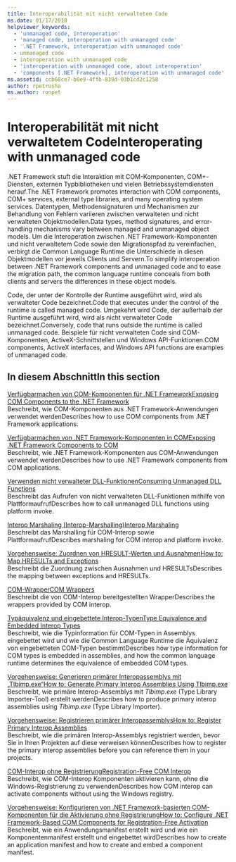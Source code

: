 ```yaml
---
title: Interoperabilität mit nicht verwaltetem Code
ms.date: 01/17/2018
helpviewer_keywords:
  - 'unmanaged code, interoperation'
  - 'managed code, interoperation with unmanaged code'
  - '.NET Framework, interoperation with unmanaged code'
  - unmanaged code
  - interoperation with unmanaged code
  - 'interoperation with unmanaged code, about interoperation'
  - 'components [.NET Framework], interoperation with unmanaged code'
ms.assetid: ccb68ce7-b0e9-4ffb-839d-03b1cd2c1258
author: rpetrusha
ms.author: ronpet
---
```

# <a name="interoperating-with-unmanaged-code"></a><span data-ttu-id="d0882-102">Interoperabilität mit nicht verwaltetem Code</span><span class="sxs-lookup"><span data-stu-id="d0882-102">Interoperating with unmanaged code</span></span>

<span data-ttu-id="d0882-103">.NET Framework stuft die Interaktion mit COM-Komponenten, COM+-Diensten, externen Typbibliotheken und vielen Betriebssystemdiensten herauf.</span><span class="sxs-lookup"><span data-stu-id="d0882-103">The .NET Framework promotes interaction with COM components, COM+ services, external type libraries, and many operating system services.</span></span> <span data-ttu-id="d0882-104">Datentypen, Methodensignaturen und Mechanismen zur Behandlung von Fehlern variieren zwischen verwalteten und nicht verwalteten Objektmodellen.</span><span class="sxs-lookup"><span data-stu-id="d0882-104">Data types, method signatures, and error-handling mechanisms vary between managed and unmanaged object models.</span></span> <span data-ttu-id="d0882-105">Um die Interoperation zwischen .NET Framework-Komponenten und nicht verwaltetem Code sowie den Migrationspfad zu vereinfachen, verbirgt die Common Language Runtime die Unterschiede in diesen Objektmodellen vor jeweils Clients und Servern.</span><span class="sxs-lookup"><span data-stu-id="d0882-105">To simplify interoperation between .NET Framework components and unmanaged code and to ease the migration path, the common language runtime conceals from both clients and servers the differences in these object models.</span></span>

<span data-ttu-id="d0882-106">Code, der unter der Kontrolle der Runtime ausgeführt wird, wird als verwalteter Code bezeichnet.</span><span class="sxs-lookup"><span data-stu-id="d0882-106">Code that executes under the control of the runtime is called managed code.</span></span> <span data-ttu-id="d0882-107">Umgekehrt wird Code, der außerhalb der Runtime ausgeführt wird, wird als nicht verwalteter Code bezeichnet.</span><span class="sxs-lookup"><span data-stu-id="d0882-107">Conversely, code that runs outside the runtime is called unmanaged code.</span></span> <span data-ttu-id="d0882-108">Beispiele für nicht verwalteten Code sind COM-Komponenten, ActiveX-Schnittstellen und Windows API-Funktionen.</span><span class="sxs-lookup"><span data-stu-id="d0882-108">COM components, ActiveX interfaces, and Windows API functions are examples of unmanaged code.</span></span>

## <a name="in-this-section"></a><span data-ttu-id="d0882-109">In diesem Abschnitt</span><span class="sxs-lookup"><span data-stu-id="d0882-109">In this section</span></span>

[<span data-ttu-id="d0882-110">Verfügbarmachen von COM-Komponenten für .NET Framework</span><span class="sxs-lookup"><span data-stu-id="d0882-110">Exposing COM Components to the .NET Framework</span></span>](exposing-com-components.md)  
<span data-ttu-id="d0882-111">Beschreibt, wie COM-Komponenten aus .NET Framework-Anwendungen verwendet werden</span><span class="sxs-lookup"><span data-stu-id="d0882-111">Describes how to use COM components from .NET Framework applications.</span></span>

[<span data-ttu-id="d0882-112">Verfügbarmachen von .NET Framework-Komponenten in COM</span><span class="sxs-lookup"><span data-stu-id="d0882-112">Exposing .NET Framework Components to COM</span></span>](exposing-dotnet-components-to-com.md)  
<span data-ttu-id="d0882-113">Beschreibt, wie .NET Framework-Komponenten aus COM-Anwendungen verwendet werden</span><span class="sxs-lookup"><span data-stu-id="d0882-113">Describes how to use .NET Framework components from COM applications.</span></span>

[<span data-ttu-id="d0882-114">Verwenden nicht verwalteter DLL-Funktionen</span><span class="sxs-lookup"><span data-stu-id="d0882-114">Consuming Unmanaged DLL Functions</span></span>](consuming-unmanaged-dll-functions.md)  
<span data-ttu-id="d0882-115">Beschreibt das Aufrufen von nicht verwalteten DLL-Funktionen mithilfe von Plattformaufruf</span><span class="sxs-lookup"><span data-stu-id="d0882-115">Describes how to call unmanaged DLL functions using platform invoke.</span></span>

[<span data-ttu-id="d0882-116">Interop Marshaling (Interop-Marshalling)</span><span class="sxs-lookup"><span data-stu-id="d0882-116">Interop Marshaling</span></span>](interop-marshaling.md)  
<span data-ttu-id="d0882-117">Beschreibt das Marshalling für COM-Interop sowie Plattformaufruf</span><span class="sxs-lookup"><span data-stu-id="d0882-117">Describes marshaling for COM interop and platform invoke.</span></span>

[<span data-ttu-id="d0882-118">Vorgehensweise: Zuordnen von HRESULT-Werten und Ausnahmen</span><span class="sxs-lookup"><span data-stu-id="d0882-118">How to: Map HRESULTs and Exceptions</span></span>](how-to-map-hresults-and-exceptions.md)  
<span data-ttu-id="d0882-119">Beschreibt die Zuordnung zwischen Ausnahmen und HRESULTs</span><span class="sxs-lookup"><span data-stu-id="d0882-119">Describes the mapping between exceptions and HRESULTs.</span></span>

[<span data-ttu-id="d0882-120">COM-Wrapper</span><span class="sxs-lookup"><span data-stu-id="d0882-120">COM Wrappers</span></span>](com-wrappers.md)  
<span data-ttu-id="d0882-121">Beschreibt die von COM-Interop bereitgestellten Wrapper</span><span class="sxs-lookup"><span data-stu-id="d0882-121">Describes the wrappers provided by COM interop.</span></span>

[<span data-ttu-id="d0882-122">Typäquivalenz und eingebettete Interop-Typen</span><span class="sxs-lookup"><span data-stu-id="d0882-122">Type Equivalence and Embedded Interop Types</span></span>](type-equivalence-and-embedded-interop-types.md)  
<span data-ttu-id="d0882-123">Beschreibt, wie die Typinformation für COM-Typen in Assemblys eingebettet wird und wie die Common Language Runtime die Äquivalenz von eingebetteten COM-Typen bestimmt</span><span class="sxs-lookup"><span data-stu-id="d0882-123">Describes how type information for COM types is embedded in assemblies, and how the common language runtime determines the equivalence of embedded COM types.</span></span>

[<span data-ttu-id="d0882-124">Vorgehensweise: Generieren primärer Interopassemblys mit „Tlbimp.exe“</span><span class="sxs-lookup"><span data-stu-id="d0882-124">How to: Generate Primary Interop Assemblies Using Tlbimp.exe</span></span>](how-to-generate-primary-interop-assemblies-using-tlbimp-exe.md)  
<span data-ttu-id="d0882-125">Beschreibt, wie primäre Interop-Assemblys mit *Tlbimp.exe* (Type Library Importer-Tool) erstellt werden</span><span class="sxs-lookup"><span data-stu-id="d0882-125">Describes how to produce primary interop assemblies using *Tlbimp.exe* (Type Library Importer).</span></span>

[<span data-ttu-id="d0882-126">Vorgehensweise: Registrieren primärer Interopassemblys</span><span class="sxs-lookup"><span data-stu-id="d0882-126">How to: Register Primary Interop Assemblies</span></span>](how-to-register-primary-interop-assemblies.md)  
<span data-ttu-id="d0882-127">Beschreibt, wie die primären Interop-Assemblys registriert werden, bevor Sie in Ihren Projekten auf diese verweisen können</span><span class="sxs-lookup"><span data-stu-id="d0882-127">Describes how to register the primary interop assemblies before you can reference them in your projects.</span></span>

[<span data-ttu-id="d0882-128">COM-Interop ohne Registrierung</span><span class="sxs-lookup"><span data-stu-id="d0882-128">Registration-Free COM Interop</span></span>](registration-free-com-interop.md)  
<span data-ttu-id="d0882-129">Beschreibt, wie COM-Interop Komponenten aktivieren kann, ohne die Windows-Registrierung zu verwenden</span><span class="sxs-lookup"><span data-stu-id="d0882-129">Describes how COM interop can activate components without using the Windows registry.</span></span>

[<span data-ttu-id="d0882-130">Vorgehensweise: Konfigurieren von .NET Framework-basierten COM-Komponenten für die Aktivierung ohne Registrierung</span><span class="sxs-lookup"><span data-stu-id="d0882-130">How to: Configure .NET Framework-Based COM Components for Registration-Free Activation</span></span>](configure-net-framework-based-com-components-for-reg.md)  
<span data-ttu-id="d0882-131">Beschreibt, wie ein Anwendungsmanifest erstellt wird und wie ein Komponentenmanifest erstellt und eingebettet wird</span><span class="sxs-lookup"><span data-stu-id="d0882-131">Describes how to create an application manifest and how to create and embed a component manifest.</span></span>
